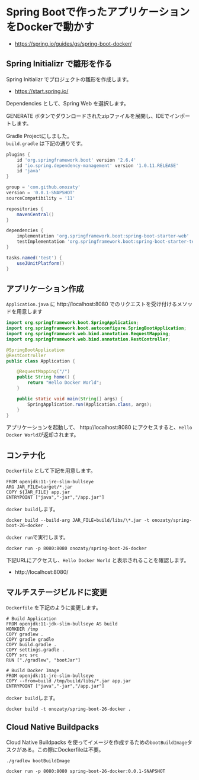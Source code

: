 # Spring Bootで作ったアプリケーションをDockerで動かす

* https://spring.io/guides/gs/spring-boot-docker/

## Spring Initializr で雛形を作る

Spring Initializr でプロジェクトの雛形を作成します。

* https://start.spring.io/

Dependencies として、Spring Web を選択します。

GENERATE ボタンでダウンロードされたzipファイルを展開し、IDEでインポートします。

Gradle Projectにしました。  
`build.gradle` は下記の通りです。

```gradle
plugins {
	id 'org.springframework.boot' version '2.6.4'
	id 'io.spring.dependency-management' version '1.0.11.RELEASE'
	id 'java'
}

group = 'com.github.onozaty'
version = '0.0.1-SNAPSHOT'
sourceCompatibility = '11'

repositories {
	mavenCentral()
}

dependencies {
	implementation 'org.springframework.boot:spring-boot-starter-web'
	testImplementation 'org.springframework.boot:spring-boot-starter-test'
}

tasks.named('test') {
	useJUnitPlatform()
}
```

## アプリケーション作成

`Application.java` に http://localhost:8080 でのリクエストを受け付けるメソッドを用意します

```java
import org.springframework.boot.SpringApplication;
import org.springframework.boot.autoconfigure.SpringBootApplication;
import org.springframework.web.bind.annotation.RequestMapping;
import org.springframework.web.bind.annotation.RestController;

@SpringBootApplication
@RestController
public class Application {

    @RequestMapping("/")
    public String home() {
        return "Hello Docker World";
    }

    public static void main(String[] args) {
        SpringApplication.run(Application.class, args);
    }
}
```

アプリケーションを起動して、 http://localhost:8080 にアクセスすると、`Hello Docker World`が返却されます。

## コンテナ化

`Dockerfile` として下記を用意します。

```
FROM openjdk:11-jre-slim-bullseye
ARG JAR_FILE=target/*.jar
COPY ${JAR_FILE} app.jar
ENTRYPOINT ["java","-jar","/app.jar"]
```

`docker build`します。

```
docker build --build-arg JAR_FILE=build/libs/\*.jar -t onozaty/spring-boot-26-docker .
```

`docker run`で実行します。

```
docker run -p 8080:8080 onozaty/spring-boot-26-docker
```

下記URLにアクセスし、`Hello Docker World` と表示されることを確認します。

* http://localhost:8080/

## マルチステージビルドに変更

`Dockerfile` を下記のように変更します。

```
# Build Application
FROM openjdk:11-jdk-slim-bullseye AS build
WORKDIR /tmp
COPY gradlew .
COPY gradle gradle
COPY build.gradle .
COPY settings.gradle .
COPY src src
RUN ["./gradlew", "bootJar"]

# Build Docker Image
FROM openjdk:11-jre-slim-bullseye
COPY --from=build /tmp/build/libs/*.jar app.jar
ENTRYPOINT ["java","-jar","/app.jar"]
```

`docker build`します。

```
docker build -t onozaty/spring-boot-26-docker .
```

## Cloud Native Buildpacks

Cloud Native Buildpacks を使ってイメージを作成するための`bootBuildImage`タスクがある。この際にDockerfileは不要。

```
./gradlew bootBuildImage
```

```
docker run -p 8080:8080 spring-boot-26-docker:0.0.1-SNAPSHOT
```
